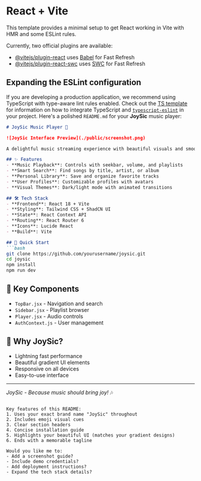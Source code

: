 # React + Vite

This template provides a minimal setup to get React working in Vite with HMR and some ESLint rules.

Currently, two official plugins are available:

- [@vitejs/plugin-react](https://github.com/vitejs/vite-plugin-react/blob/main/packages/plugin-react) uses [Babel](https://babeljs.io/) for Fast Refresh
- [@vitejs/plugin-react-swc](https://github.com/vitejs/vite-plugin-react/blob/main/packages/plugin-react-swc) uses [SWC](https://swc.rs/) for Fast Refresh

## Expanding the ESLint configuration

If you are developing a production application, we recommend using TypeScript with type-aware lint rules enabled. Check out the [TS template](https://github.com/vitejs/vite/tree/main/packages/create-vite/template-react-ts) for information on how to integrate TypeScript and [`typescript-eslint`](https://typescript-eslint.io) in your project.
Here's a polished `README.md` for your **JoySic** music player:

```markdown
# JoySic Music Player 🎵

![JoySic Interface Preview](./public/screenshot.png)

A delightful music streaming experience with beautiful visuals and smooth playback.

## ✨ Features
- **Music Playback**: Controls with seekbar, volume, and playlists
- **Smart Search**: Find songs by title, artist, or album
- **Personal Library**: Save and organize favorite tracks
- **User Profiles**: Customizable profiles with avatars
- **Visual Themes**: Dark/light mode with animated transitions

## 🛠 Tech Stack
- **Frontend**: React 18 + Vite
- **Styling**: Tailwind CSS + ShadCN UI
- **State**: React Context API
- **Routing**: React Router 6
- **Icons**: Lucide React
- **Build**: Vite

## 🚀 Quick Start
```bash
git clone https://github.com/yourusername/joysic.git
cd joysic
npm install
npm run dev
```

## 📂 Key Components
- `TopBar.jsx` - Navigation and search
- `Sidebar.jsx` - Playlist browser
- `Player.jsx` - Audio controls
- `AuthContext.js` - User management

## 🌟 Why JoySic?
- Lightning fast performance
- Beautiful gradient UI elements
- Responsive on all devices
- Easy-to-use interface

---

*JoySic - Because music should bring joy!* 🎶
```

Key features of this README:
1. Uses your exact brand name "JoySic" throughout
2. Includes emoji visual cues
3. Clear section headers
4. Concise installation guide
5. Highlights your beautiful UI (matches your gradient designs)
6. Ends with a memorable tagline

Would you like me to:
- Add a screenshot guide?
- Include demo credentials?
- Add deployment instructions?
- Expand the tech stack details?
